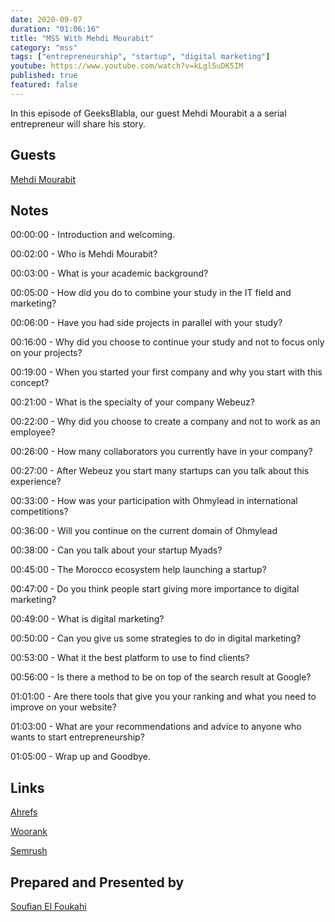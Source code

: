 ```yaml
---
date: 2020-09-07
duration: "01:06:16"
title: "MSS With Mehdi Mourabit"
category: "mss"
tags: ["entrepreneurship", "startup", "digital marketing"]
youtube: https://www.youtube.com/watch?v=kLgl5uDK5IM
published: true
featured: false
---
```


In this episode of GeeksBlabla, our guest Mehdi Mourabit a a serial entrepreneur will share his story.

## Guests

[Mehdi Mourabit](https://www.facebook.com/mehdi.mourabit)

## Notes

00:00:00 - Introduction and welcoming.

00:02:00 - Who is Mehdi Mourabit?

00:03:00 - What is your academic background?

00:05:00 - How did you do to combine your study in the IT field and marketing?

00:06:00 - Have you had side projects in parallel with your study?

00:16:00 - Why did you choose to continue your study and not to focus only on your projects?

00:19:00 - When you started your first company and why you start with this concept?

00:21:00 - What is the specialty of your company Webeuz?

00:22:00 - Why did you choose to create a company and not to work as an employee?

00:26:00 - How many collaborators you currently have in your company?

00:27:00 - After Webeuz you start many startups can you talk about this experience?

00:33:00 - How was your participation with Ohmylead in international competitions?

00:36:00 - Will you continue on the current domain of Ohmylead

00:38:00 - Can you talk about your startup Myads?

00:45:00 - The Morocco ecosystem help launching a startup?

00:47:00 - Do you think people start giving more importance to digital marketing?

00:49:00 - What is digital marketing?

00:50:00 - Can you give us some strategies to do in digital marketing?

00:53:00 - What it the best platform to use to find clients?

00:56:00 - Is there a method to be on top of the search result at Google?

01:01:00 - Are there tools that give you your ranking and what you need to improve on your website?

01:03:00 - What are your recommendations and advice to anyone who wants to start entrepreneurship?

01:05:00 - Wrap up and Goodbye.

## Links

[Ahrefs](https://ahrefs.com)

[Woorank](https://www.woorank.com)

[Semrush](https://www.semrush.com)

## Prepared and Presented by

[Soufian El Foukahi](https://twitter.com/soufyanAI)
